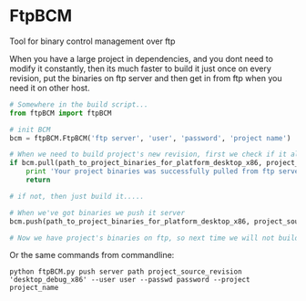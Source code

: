 # FtpBCM
Tool for binary control management over ftp

When you have a large project in dependencies, and you dont need to modify it constantly, then its much faster to build it just once on every revision, put the binaries on ftp server and then get in from ftp when you need it on other host.

```python 
# Somewhere in the build script...
from ftpBCM import ftpBCM

# init BCM
bcm = ftpBCM.FtpBCM('ftp server', 'user', 'password', 'project name')

# When we need to build project's new revision, first we check if it already exists on server
if bcm.pull(path_to_project_binaries_for_platform_desktop_x86, project_source_revision, 'desktop_debug_x86'):
	print 'Your project binaries was successfully pulled from ftp server'
	return

# if not, then just build it.....

# When we've got binaries we push it server
bcm.push(path_to_project_binaries_for_platform_desktop_x86, project_source_revision, 'desktop_debug_x86')

# Now we have project's binaries on ftp, so next time we will not build it.
```
Or the same commands from commandline:
``` Shell
python ftpBCM.py push server path project_source_revision 'desktop_debug_x86' --user user --passwd password --project project_name
```
